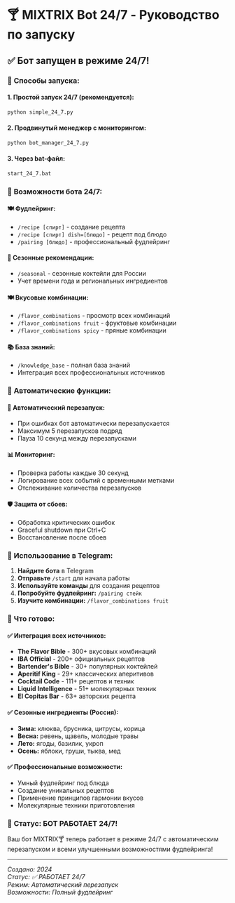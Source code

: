 # 🍸 MIXTRIX Bot 24/7 - Руководство по запуску

## ✅ Бот запущен в режиме 24/7!

### 🚀 **Способы запуска:**

#### **1. Простой запуск 24/7 (рекомендуется):**
```bash
python simple_24_7.py
```

#### **2. Продвинутый менеджер с мониторингом:**
```bash
python bot_manager_24_7.py
```

#### **3. Через bat-файл:**
```bash
start_24_7.bat
```

### 🎯 **Возможности бота 24/7:**

#### **🍽️ Фудпейринг:**
- `/recipe [спирт]` - создание рецепта
- `/recipe [спирт] dish=[блюдо]` - рецепт под блюдо
- `/pairing [блюдо]` - профессиональный фудпейринг

#### **🌿 Сезонные рекомендации:**
- `/seasonal` - сезонные коктейли для России
- Учет времени года и региональных ингредиентов

#### **🍽️ Вкусовые комбинации:**
- `/flavor_combinations` - просмотр всех комбинаций
- `/flavor_combinations fruit` - фруктовые комбинации
- `/flavor_combinations spicy` - пряные комбинации

#### **📚 База знаний:**
- `/knowledge_base` - полная база знаний
- Интеграция всех профессиональных источников

### 🔧 **Автоматические функции:**

#### **🔄 Автоматический перезапуск:**
- При ошибках бот автоматически перезапускается
- Максимум 5 перезапусков подряд
- Пауза 10 секунд между перезапусками

#### **📊 Мониторинг:**
- Проверка работы каждые 30 секунд
- Логирование всех событий с временными метками
- Отслеживание количества перезапусков

#### **🛡️ Защита от сбоев:**
- Обработка критических ошибок
- Graceful shutdown при Ctrl+C
- Восстановление после сбоев

### 📱 **Использование в Telegram:**

1. **Найдите бота** в Telegram
2. **Отправьте** `/start` для начала работы
3. **Используйте команды** для создания рецептов
4. **Попробуйте фудпейринг:** `/pairing стейк`
5. **Изучите комбинации:** `/flavor_combinations fruit`

### 🎉 **Что готово:**

#### **✅ Интеграция всех источников:**
- **The Flavor Bible** - 300+ вкусовых комбинаций
- **IBA Official** - 200+ официальных рецептов
- **Bartender's Bible** - 30+ популярных коктейлей
- **Aperitif King** - 29+ классических аперитивов
- **Cocktail Code** - 111+ рецептов и техник
- **Liquid Intelligence** - 51+ молекулярных техник
- **El Copitas Bar** - 63+ авторских рецепта

#### **✅ Сезонные ингредиенты (Россия):**
- **Зима:** клюква, брусника, цитрусы, корица
- **Весна:** ревень, щавель, молодые травы
- **Лето:** ягоды, базилик, укроп
- **Осень:** яблоки, груши, тыква, мед

#### **✅ Профессиональные возможности:**
- Умный фудпейринг под блюда
- Создание уникальных рецептов
- Применение принципов гармонии вкусов
- Молекулярные техники приготовления

### 🚀 **Статус: БОТ РАБОТАЕТ 24/7!**

Ваш бот MIXTRIX🍸 теперь работает в режиме 24/7 с автоматическим перезапуском и всеми улучшенными возможностями фудпейринга!

---

*Создано: 2024*  
*Статус: ✅ РАБОТАЕТ 24/7*  
*Режим: Автоматический перезапуск*  
*Возможности: Полный фудпейринг*






